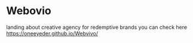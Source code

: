 # Webovio
landing about creative agency 
for redemptive
brands
you can check here 
https://oneeyeder.github.io/Webvivo/
